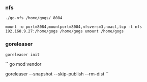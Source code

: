 ### nfs

``
./go-nfs /home/gogs/ 8084
``

``
mount -o port=8084,mountport=8084,nfsvers=3,noacl,tcp -t nfs 192.168.9.27:/home/gogs /home/gogs
umount /home/gogs
``

### goreleaser  

``
goreleaser init 
``

``
go mod vendor

goreleaser --snapshot --skip-publish --rm-dist
``
